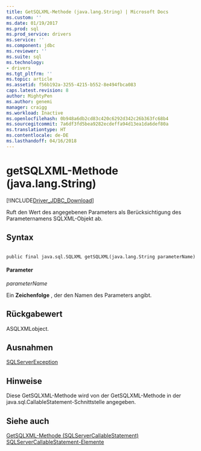```yaml
---
title: GetSQLXML-Methode (java.lang.String) | Microsoft Docs
ms.custom: ''
ms.date: 01/19/2017
ms.prod: sql
ms.prod_service: drivers
ms.service: ''
ms.component: jdbc
ms.reviewer: ''
ms.suite: sql
ms.technology:
- drivers
ms.tgt_pltfrm: ''
ms.topic: article
ms.assetid: f56b192a-3255-4215-b552-8e494fbca083
caps.latest.revision: 8
author: MightyPen
ms.author: genemi
manager: craigg
ms.workload: Inactive
ms.openlocfilehash: 0b948a6db2cd83c420c6292d342c26b363fc68b4
ms.sourcegitcommit: 7a6df3fd5bea9282ecdeffa94d13ea1da6def80a
ms.translationtype: HT
ms.contentlocale: de-DE
ms.lasthandoff: 04/16/2018
---
```

# <a name="getsqlxml-method-javalangstring"></a>getSQLXML-Methode (java.lang.String)
[!INCLUDE[Driver_JDBC_Download](../../../includes/driver_jdbc_download.md)]

  Ruft den Wert des angegebenen Parameters als Berücksichtigung des Parameternamens SQLXML-Objekt ab.  
  
## <a name="syntax"></a>Syntax  
  
```  
  
public final java.sql.SQLXML getSQLXML(java.lang.String parameterName)  
```  
  
#### <a name="parameters"></a>Parameter  
 *parameterName*  
  
 Ein **Zeichenfolge** , der den Namen des Parameters angibt.  
  
## <a name="return-value"></a>Rückgabewert  
 ASQLXMLobject.  
  
## <a name="exceptions"></a>Ausnahmen  
 [SQLServerException](../../../connect/jdbc/reference/sqlserverexception-class.md)  
  
## <a name="remarks"></a>Hinweise  
 Diese GetSQLXML-Methode wird von der GetSQLXML-Methode in der java.sql.CallableStatement-Schnittstelle angegeben.  
  
## <a name="see-also"></a>Siehe auch  
 [GetSQLXML-Methode &#40;SQLServerCallableStatement&#41;](../../../connect/jdbc/reference/getsqlxml-method-sqlservercallablestatement.md)   
 [SQLServerCallableStatement-Elemente](../../../connect/jdbc/reference/sqlservercallablestatement-members.md)  
  
  
